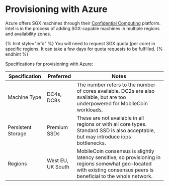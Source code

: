 # Provisioning with Azure

Azure offers SGX machines through their [Confidential Computing](https://azure.microsoft.com/en-us/solutions/confidential-compute/) platform. Intel is in the process of adding SGX-capable machines in multiple regions and availability zones.

{% hint style="info" %}
You will need to request SGX quota (per core) in specific regions. It can take a few days for quota requests to be fulfilled.
{% endhint %}

Specifications for provisioning with Azure:

| Specification      | Preferred                   | Notes                                                                                                                                                                 |
| ------------------ | --------------------------- | --------------------------------------------------------------------------------------------------------------------------------------------------------------------- |
| Machine Type       | DC4s, DC8s                  | The number refers to the number of cores available. DC2s are also available, but are too underpowered for MobileCoin workloads.                                       |
| Persistent Storage | Premium SSDs                | These are not available in all regions or with all core types. Standard SSD is also acceptable, but may introduce iops bottlenecks.                                   |
| Regions            | <p>West EU,<br>UK South</p> | MobileCoin consensus is slightly latency sensitive, so provisioning in regions somewhat geo-located with existing consensus peers is beneficial to the whole network. |
